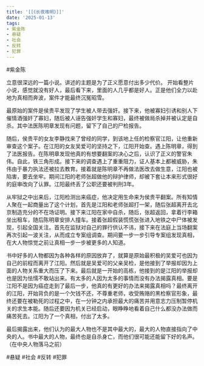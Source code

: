 ```yaml
---
title: '[[《长夜难明》]]'
date: '2025-01-13'
tags:
- 紫金陈
- 悬疑
- 社会
- 反转
- 犯罪
---
```

#紫金陈

立意很深远的一篇小说。讲述的主题是为了正义愿意付出多少代价。
开始看整片小说，感觉就没有好人，最后看下来，里面的人几乎都是好人。正是他们全力以赴地为真相而奔波，案件才能最终沉冤昭雪。

最原始的案件是侯贵平发现了学生被人带去强奸。接下来，他被寡妇引诱和别人下催情酒强奸了寡妇，随后被人诬告强奸学生和寡妇，最终被做局杀掉并被认定是自杀。其中法医陈明章发现有问题，留下了自己的尸检报告。

随后，侯贵平的女友李静找来了曾经的同学，到该地上任的检察官江阳，让他重新审查这个案子。在江阳的女友吴爱可的坚持之下，江阳开始查。遇上陈明章，得到了法医报告。在陈明章发现他真的有想要翻案的决心之后，认识了正义的警官朱伟。自此，铁三角形成。接下来的调查遇上了重重阻力，证人基本上都被威胁，朱伟由于暴力执法还被拉去教育。接着就是陈明章不再做法医改去做生意，江阳也被陷害，要去坐牢。期间江阳的老师张超做他的辩护律师，却被下套让本来形式很好的庭审改向了认罪。江阳最终丢了公职还要被判刑3年。

从牢狱之中出来后，江阳检测出来癌症，他决定用生命来为侯贵平翻案。所有知情人聚在一起商量出了这个计划，首先是江阳和老师张超打一架，随后张超离开去北京制造充分的不在场证明。接下来江阳在家中自杀，随后，张超返回，拿着行李箱坐出租车，随后陈明章安排人撞车。接着张超假装慌慌张张进入地铁之中尸体被发现，引起全国关注。首先在监狱对自己的罪行供认不讳，接下来在法庭上当场翻案再次引起一波关注，从而成立专案组调查。期间要一步一步引导专案组发现真相，在大人物惊觉之前让真相一步一步被更多的人知道。

书中好多的人物都因为各种各样的原因放弃了，就算是原始最积极的吴爱可也因为自己的前程而离开了江阳。然后就是吴爱可的父亲吴检，是他接到了举报却因为上面的人物关系重大而压了下来。最后就是一开始的高栋，他接到的是江阳的举报却也是因为怯懦不敢站出来。有太多的人因为太多的事情而没有办法揭露真相。要是江阳不是因为癌症走到了最后一步，他真的有更好的办法来揭露真相吗？最终离开的江阳，开始背负的是一个欠钱不还，不尊重老师，收受贿赂的黑检察官形象，最终还要在被勒死的过程之中，在一分钟之内承担最大的痛苦并用意志力压制暂停机关的求生本能。随后还要因为机关已经启动，眼睁睁地看着自己什么都没办法做而痛苦死去。江阳为了一个真相，付出了太多。

最后揭露出来，他们认为的最大人物也不是其中最大的，最大的人物直接指向了中央的人。书中最大的人物，最终也是自杀身亡，而他们很可能还能留下好的名声。（在中央人物落马之前）

#悬疑 #社会 #反转 #犯罪
